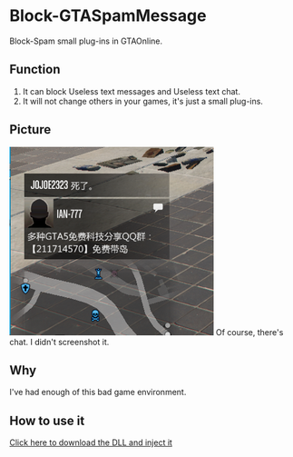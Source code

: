 # Block-GTASpamMessage
Block-Spam small plug-ins in GTAOnline.
## Function
1. It can block Useless text messages and Useless text chat.
2. It will not change others in your games, it's just a small plug-ins.
## Picture
![image](example.png)
Of course, there's chat. I didn't screenshot it.
## Why
I've had enough of this bad game environment.
## How to use it
[Click here to download the DLL and inject it](https://github.com/HolyWurl/Block-GTASpamMessage/releases/tag/V1)
